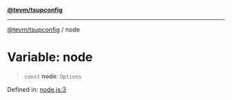 [**@tevm/tsupconfig**](../README.md)

***

[@tevm/tsupconfig](../globals.md) / node

# Variable: node

> `const` **node**: `Options`

Defined in: [node.js:3](https://github.com/evmts/tevm-monorepo/blob/main/configs/tsupconfig/src/node.js#L3)

